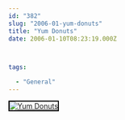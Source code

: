 ```yaml
---
id: "382"
slug: "2006-01-yum-donuts"
title: "Yum Donuts"
date: 2006-01-10T08:23:19.000Z



tags:

  - "General"
---
```

<div class="sqs-html-content">
  <div style="float: left; margin-right: 10px; margin-bottom: 10px;"> <a href="http://www.flickr.com/photos/mclazarus/84805266/" title="Yum Donuts"><img src="http://static.flickr.com/43/84805266_648cbb7cb8_m.jpg" alt="Yum Donuts" style="border: solid 2px #000000;" /></a>
</div>
<p><br clear="all" /></p>
</div>
